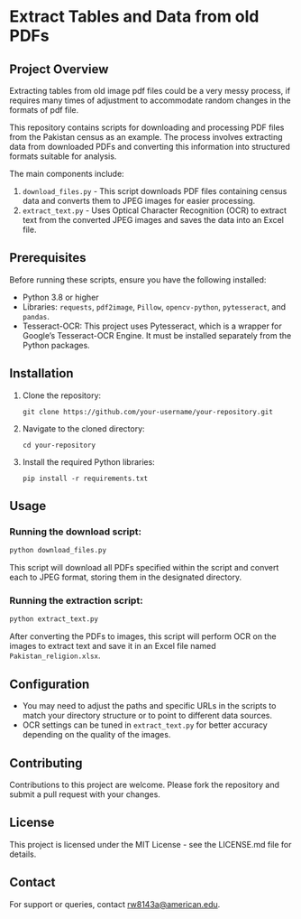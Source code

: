 
# Extract Tables and Data from old PDFs

## Project Overview

Extracting tables from old image pdf files could be a very messy process, if requires many times of adjustment to accommodate random changes in the formats of pdf file.

This repository contains scripts for downloading and processing PDF files from the Pakistan census as an example. The process involves extracting data from downloaded PDFs and converting this information into structured formats suitable for analysis. 

The main components include:

1. `download_files.py` - This script downloads PDF files containing census data and converts them to JPEG images for easier processing.
2. `extract_text.py` - Uses Optical Character Recognition (OCR) to extract text from the converted JPEG images and saves the data into an Excel file.

## Prerequisites

Before running these scripts, ensure you have the following installed:
- Python 3.8 or higher
- Libraries: `requests`, `pdf2image`, `Pillow`, `opencv-python`, `pytesseract`, and `pandas`.
- Tesseract-OCR: This project uses Pytesseract, which is a wrapper for Google’s Tesseract-OCR Engine. It must be installed separately from the Python packages.

## Installation

1. Clone the repository:
   ```
   git clone https://github.com/your-username/your-repository.git
   ```
2. Navigate to the cloned directory:
   ```
   cd your-repository
   ```
3. Install the required Python libraries:
   ```
   pip install -r requirements.txt
   ```

## Usage

### Running the download script:

```bash
python download_files.py
```
This script will download all PDFs specified within the script and convert each to JPEG format, storing them in the designated directory.

### Running the extraction script:

```bash
python extract_text.py
```
After converting the PDFs to images, this script will perform OCR on the images to extract text and save it in an Excel file named `Pakistan_religion.xlsx`.

## Configuration

- You may need to adjust the paths and specific URLs in the scripts to match your directory structure or to point to different data sources.
- OCR settings can be tuned in `extract_text.py` for better accuracy depending on the quality of the images.

## Contributing

Contributions to this project are welcome. Please fork the repository and submit a pull request with your changes.

## License

This project is licensed under the MIT License - see the LICENSE.md file for details.

## Contact

For support or queries, contact [rw8143a@american.edu](mailto:rw8143a@american.edu).
